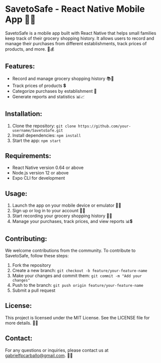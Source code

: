 # SavetoSafe - React Native Mobile App 🛒📱

SavetoSafe is a mobile app built with React Native that helps small families keep track of their grocery shopping history. It allows users to record and manage their purchases from different establishments, track prices of products, and more. 📝💰

## Features:
- Record and manage grocery shopping history 📚🛒
- Track prices of products 💲
- Categorize purchases by establishment 🏪
- Generate reports and statistics 📊📈

## Installation:
1. Clone the repository: `git clone https://github.com/your-username/SavetoSafe.git`
2. Install dependencies: `npm install`
3. Start the app: `npm start`

## Requirements:
- React Native version 0.64 or above
- Node.js version 12 or above
- Expo CLI for development

## Usage:
1. Launch the app on your mobile device or emulator 🚀📱
2. Sign up or log in to your account 🔐🔑
3. Start recording your grocery shopping history 📝🛒
4. Manage your purchases, track prices, and view reports 📊💲

## Contributing:
We welcome contributions from the community. To contribute to SavetoSafe, follow these steps:
1. Fork the repository
2. Create a new branch: `git checkout -b feature/your-feature-name`
3. Make your changes and commit them: `git commit -m "Add your changes"`
4. Push to the branch: `git push origin feature/your-feature-name`
5. Submit a pull request

## License:
This project is licensed under the MIT License. See the LICENSE file for more details. 📄📜

## Contact:
For any questions or inquiries, please contact us at gabrielfpcarballo@gmail.com. 📧📞
